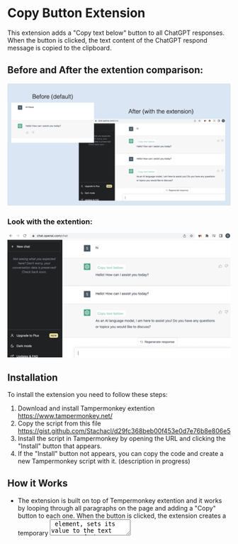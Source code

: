 # Copy Button Extension

This extension adds a "Copy text below" button to all ChatGPT responses. When the button is clicked, the text content of the ChatGPT respond message is copied to the clipboard.

## Before and After the extention comparison: 

<img src="https://raw.githubusercontent.com/Stachacl/copy-btn/main/before-after.png" >

### Look with the extention: 

<img src="https://raw.githubusercontent.com/Stachacl/copy-btn/main/After-%20Screen%20Shot%20.png" >

## Installation

To install the extension you need to follow these steps:

1. Download and install Tampermonkey extention https://www.tampermonkey.net/
2. Copy the script from this file https://gist.github.com/Stachacl/d29fc368beb00f453e0d7e76b8e806e5
3. Install the script in Tampermonkey by opening the URL and clicking the "Install" button that appears.
4. If  the "Install" button not appears, you can copy the code and create a new Tampermonkey script with it.
(description in progress)

## How it Works
- The extension is built on top of Tempermonkey extention and it works by looping through all paragraphs on the page and adding a "Copy" button to each one. When the button is clicked, the extension creates a temporary <textarea> element, sets its value to the text content of the paragraph, selects the text in the <textarea>, and executes the "copy" command to copy the text to the clipboard. Finally, the temporary <textarea> element is removed from the page.
- The function checks if the element doesn't already have a button element, and if not, creates a new button.
- Interval function ensures that the copy button is added to all ChatGPT responce messages in the document, even if new messages are added dynamically.

## Working on improvements
- Hide the button if not needed
- Select all the paragraphs in the response message
- Notification "Copied to clipboard!"
- Your suggestions...


## Contributing
If you would like to contribute to this project, please fork the repository and submit a pull request.
